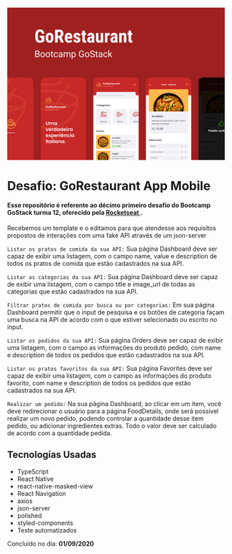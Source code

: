 ![Capa](Capa.png)

<h1>Desafio: GoRestaurant App Mobile</h1>

<h4>Esse repositório é referente ao décimo primeiro desafio do Bootcamp GoStack turma 12, oferecido pela <a href="https://rocketseat.com.br/">Rocketseat </a>.</h4>

Recebemos um template e o editamos para que atendesse aos requisitos propostos de interações com uma fake API através de um json-server

```Listar os pratos de comida da sua API:``` Sua página Dashboard deve ser capaz de exibir uma listagem, com o campo name, value e description de todos os pratos de comida que estão cadastrados na sua API.

```Listar as categorias da sua API:``` Sua página Dashboard deve ser capaz de exibir uma listagem, com o campo title e image_url de todas as categorias que estão cadastrados na sua API.

```Filtrar pratos de comida por busca ou por categorias:``` Em sua página Dashboard permitir que o input de pesquisa e os botões de categoria façam uma busca na API de acordo com o que estiver selecionado ou escrito no input.

```Listar os pedidos da sua API:``` Sua página Orders deve ser capaz de exibir uma listagem, com o campo as informações do produto pedido, com name e description de todos os pedidos que estão cadastrados na sua API.

```Listar os pratos favoritos da sua API:``` Sua página Favorites deve ser capaz de exibir uma listagem, com o campo as informações do produto favorito, com name e description de todos os pedidos que estão cadastrados na sua API.

```Realizar um pedido:``` Na sua página Dashboard, ao clicar em um item, você deve redirecionar o usuário para a página FoodDetails, onde será possível realizar um novo pedido, podendo controlar a quantidade desse item pedido, ou adicionar ingredientes extras. Todo o valor deve ser calculado de acordo com a quantidade pedida.

## Tecnologias Usadas
- TypeScript
- React Native
- react-native-masked-view
- React Navigation
- axios
- json-server
- polished
- styled-components
- Teste automatizados

Concluído no dia: **01/09/2020**
